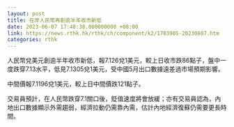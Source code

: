 ```yaml
---
layout: post
title: 在岸人民幣再創逾半年收市新低
date: 2023-06-07 17:48:38.000000000 +08:00
link: https://news.rthk.hk/rthk/ch/component/k2/1703905-20230607.htm
categories: rthk
---
```


人民幣兌美元創逾半年收市新低，報7.126兌1美元，較上日收市跌86點子，盤中一度跌穿7.13水平，低見7.1305兌1美元，受中國5月出口數據遠差過市場預期影響。

中間價報7.1196兌1美元，較上日中間價跌121點子。

交易員預計，在人民幣跌穿7.1關口後，貶值速度將會放緩；亦有交易員認為，內地出口數據顯示外需趨弱，經濟拉動仍需靠內需，估計內地經濟復蘇仍需要更長時間。
